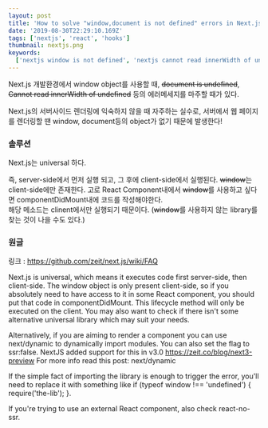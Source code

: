 ```yaml
---
layout: post
title: 'How to solve "window,document is not defined" errors in Next.js'
date: '2019-08-30T22:29:10.169Z'
tags: ['nextjs', 'react', 'hooks']
thumbnail: nextjs.png
keywords:
  ['nextjs window is not defined', 'nextjs cannot read innerWidth of undefined']
---
```


Next.js 개발환경에서 window object를 사용할 때, ~~document is undefined~~, ~~Cannot read innerWidth of undefined~~ 등의 에러메세지를 마주할 때가 있다.

Next.js의 서버사이드 렌더링에 익숙하지 않을 때 자주하는 실수로, 서버에서 웹 페이지를 렌더링할 땐 window, document등의 object가 없기 때문에 발생한다!

### 솔루션

Next.js는 universal 하다.

즉, server-side에서 먼저 실행 되고, 그 후에 client-side에서 실행된다. ~~window~~는 client-side에만 존재한다. 고로 React Component내에서 ~~window~~를 사용하고 싶다면 componentDidMount내에 코드를 작성해야한다.<br>해당 메소드는 clinent에서만 실행되기 때문이다.
(~~window~~를 사용하지 않는 library를 찾는 것이 나을 수도 있다.)

### 원글

링크 : https://github.com/zeit/next.js/wiki/FAQ

Next.js is universal, which means it executes code first server-side, then client-side. The window object is only present client-side, so if you absolutely need to have access to it in some React component, you should put that code in componentDidMount. This lifecycle method will only be executed on the client. You may also want to check if there isn't some alternative universal library which may suit your needs.

Alternatively, if you are aiming to render a component you can use next/dynamic to dynamically import modules. You can also set the flag to ssr:false. NextJS added support for this in v3.0 https://zeit.co/blog/next3-preview For more info read this post: next/dynamic

If the simple fact of importing the library is enough to trigger the error, you'll need to replace it with something like if (typeof window !== 'undefined') { require('the-lib'); }.

If you're trying to use an external React component, also check react-no-ssr.

